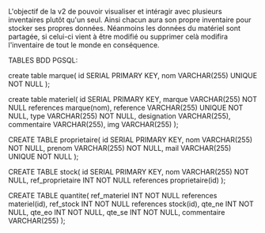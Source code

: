 L'objectif de la v2 de pouvoir visualiser et intéragir avec plusieurs inventaires plutôt qu'un seul.
Ainsi chacun aura son propre inventaire pour stocker ses propres données.
Néanmoins les données du matériel sont partagée, si celui-ci vient à être modifié ou supprimer celà modifira l'inventaire de tout le monde en conséquence.

TABLES BDD PGSQL:

create table marque(
id SERIAL PRIMARY KEY,
nom VARCHAR(255) UNIQUE NOT NULL
);

create table materiel(
id SERIAL PRIMARY KEY,
marque VARCHAR(255) NOT NULL references marque(nom),
reference VARCHAR(255) UNIQUE NOT NULL,
type VARCHAR(255) NOT NULL,
designation VARCHAR(255),
commentaire VARCHAR(255),
img VARCHAR(255)
);

CREATE TABLE proprietaire(
id SERIAL PRIMARY KEY,
nom VARCHAR(255) NOT NULL,
prenom VARCHAR(255) NOT NULL,
mail VARCHAR(255) UNIQUE NOT NULL
);

CREATE TABLE stock(
id SERIAL PRIMARY KEY,
nom VARCHAR(255) NOT NULL,
ref_proprietaire INT NOT NULL references proprietaire(id)
);

CREATE TABLE quantite(
ref_materiel INT NOT NULL references materiel(id),
ref_stock INT NOT NULL references stock(id),
qte_ne INT NOT NULL,
qte_eo INT NOT NULL,
qte_se INT NOT NULL,
commentaire VARCHAR(255)
);